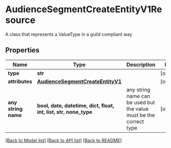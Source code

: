 # AudienceSegmentCreateEntityV1Resource

A class that represents a ValueType in a guild compliant way

## Properties
Name | Type | Description | Notes
------------ | ------------- | ------------- | -------------
**type** | **str** |  | [optional] 
**attributes** | [**AudienceSegmentCreateEntityV1**](AudienceSegmentCreateEntityV1.md) |  | [optional] 
**any string name** | **bool, date, datetime, dict, float, int, list, str, none_type** | any string name can be used but the value must be the correct type | [optional]

[[Back to Model list]](../README.md#documentation-for-models) [[Back to API list]](../README.md#documentation-for-api-endpoints) [[Back to README]](../README.md)


